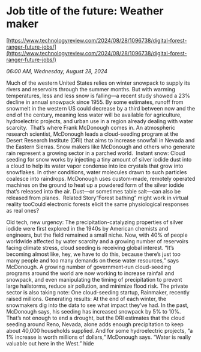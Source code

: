 # Job title of the future: Weather maker

[https://www.technologyreview.com/2024/08/28/1096738/digital-forest-ranger-future-jobs/](https://www.technologyreview.com/2024/08/28/1096738/digital-forest-ranger-future-jobs/)

*06:00 AM, Wednesday, August 28, 2024*

Much of the western United States relies on winter snowpack to supply its rivers and reservoirs through the summer months. But with warming temperatures, less and less snow is falling—a recent study showed a 23% decline in annual snowpack since 1955. By some estimates, runoff from snowmelt in the western US could decrease by a third between now and the end of the century, meaning less water will be available for agriculture, hydroelectric projects, and urban use in a region already dealing with water scarcity.  That’s where Frank McDonough comes in. An atmospheric research scientist, McDonough leads a cloud-seeding program at the Desert Research Institute (DRI) that aims to increase snowfall in Nevada and the Eastern Sierras. Snow makers like McDonough and others who generate rain represent a growing sector in a parched world.   Instant snow: Cloud seeding for snow works by injecting a tiny amount of silver iodide dust into a cloud to help its water vapor condense into ice crystals that grow into snowflakes. In other conditions, water molecules drawn to such particles coalesce into raindrops. McDonough uses custom-­made, remotely operated machines on the ground to heat up a powdered form of the silver iodide that’s released into the air. Dust—or sometimes table salt—can also be released from planes.  Related Story“Forest bathing” might work in virtual reality tooCould electronic forests elicit the same physiological responses as real ones?

Old tech, new urgency: The precipitation-­catalyzing properties of silver iodide were first explored in the 1940s by American chemists and engineers, but the field remained a small niche. Now, with 40% of people worldwide affected by water scarcity and a growing number of reservoirs facing climate stress, cloud seeding is receiving global interest. “It’s becoming almost like, hey, we have to do this, because there’s just too many people and too many demands on these water resources,” says McDonough. A growing number of government-­run cloud-seeding programs around the world are now working to increase rainfall and snowpack, and even manipulating the timing of precipitation to prevent large hailstorms, reduce air pollution, and minimize flood risk. The private sector is also taking note: One cloud-seeding startup, Rainmaker, recently raised millions. Generating results: At the end of each winter, the snowmakers dig into the data to see what impact they’ve had. In the past, McDonough says, his seeding has increased snowpack by 5% to 10%. That’s not enough to end a drought, but the DRI estimates that the cloud seeding around Reno, Nevada, alone adds enough precipitation to keep about 40,000 households supplied. And for some hydroelectric projects, “a 1% increase is worth millions of dollars,” McDonough says. “Water is really valuable out here in the West.” hide

